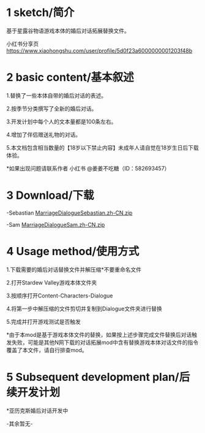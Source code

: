 # 1 sketch/简介
基于星露谷物语游戏本体的婚后对话拓展替换文件。

小红书分享页 https://www.xiaohongshu.com/user/profile/5d0f23a6000000001203f48b
# 2 basic content/基本叙述
1.替换了一些本体自带的婚后对话的表述。

2.按季节分类撰写了全新的婚后对话。

3.开发计划中每个人的文本量都是100条左右。

4.增加了伴侣赠送礼物的对话。

5.本文档包含相当数量的【18岁以下禁止内容】未成年人请自觉在18岁生日后下载体验。

*如果出现问题请联系作者 小红书 @姜姜不吃糖（ID：582693457）
# 3 Download/下载
-Sebastian
[MarriageDialogueSebastian.zh-CN.zip](https://github.com/user-attachments/files/21206613/MarriageDialogueSebastian.zh-CN.zip)

-Sam
[MarriageDialogueSam.zh-CN.zip](https://github.com/user-attachments/files/21206612/MarriageDialogueSam.zh-CN.zip)

# 4 Usage method/使用方式
1.下载需要的婚后对话替换文件并解压缩*不要重命名文件

2.打开Stardew Valley游戏本体文件夹

3.按顺序打开Content-Characters-Dialogue

4.将第一步中解压缩的文件剪切并复制到Dialogue文件夹进行替换

5.完成并打开游戏测试是否触发

*由于本mod是基于游戏本体文件的替换，如果按上述步骤完成文件替换后对话触发失败，可能是其他N网下载的对话拓展mod中含有替换游戏本体对话文件的指令覆盖了本文件，请自行排查mod。
# 5 Subsequent development plan/后续开发计划
*亚历克斯婚后对话开发中

-其余暂无-
